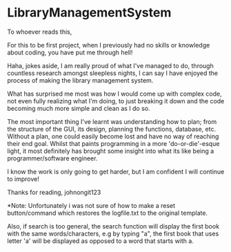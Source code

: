 # LibraryManagementSystem

To whoever reads this,

For this to be first project, when I previously had no skills or knowledge about coding, you have put me through hell!

Haha, jokes aside, I am really proud of what I've managed to do, through countless research amongst sleepless nights,
I can say I have enjoyed the process of making the library management system.

What has surprised me most was how I would come up with complex code, not even fully realizing what I'm doing, to just breaking it down
and the code becoming much more simple and clean as I do so.

The most important thing I've learnt was understanding how to plan; from the structure of the GUI, its design, planning the functions, database, etc. Without a plan, one could easily become lost and have no way of reaching their end goal. Whilst that paints programming in a more 'do-or-die'-esque light, it most definitely has brought some insight into what its like being a programmer/software engineer.

I know the work is only going to get harder, but I am confident I will continue to improve!

Thanks for reading,
johnongit123

*Note:
Unfortunately i was not sure of how to make a reset button/command which restores the logfile.txt to the original
template.

Also, if search is too general, the search function will display the first book with the same words/characters,
e.g by typing "a", the first book that uses letter 'a' will be displayed as opposed to a word that starts with a.
